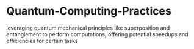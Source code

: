 # Quantum-Computing-Practices
leveraging quantum mechanical principles like superposition and entanglement to perform computations, offering potential speedups and efficiencies for certain tasks
